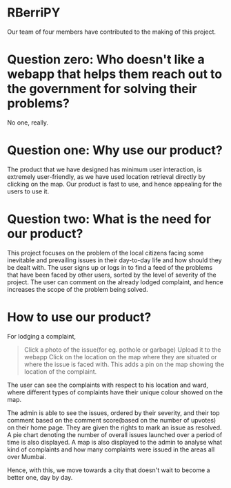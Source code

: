 # RBerriPY
Our team of four members have contributed to the making of this project.

# Question zero: Who doesn't like a webapp that helps them reach out to the government for solving their problems?
No one, really.

# Question one: Why use our product?
The product that we have designed has minimum user interaction, is extremely user-friendly, as we have used location retrieval directly by clicking on the map. Our product is fast to use, and hence appealing for the users to use it.

# Question two: What is the need for our product?
This project focuses on the problem of the local citizens facing some inevitable and prevailing issues in their day-to-day life and how should they be dealt with. 
The user signs up or logs in to find a feed of the problems that have been faced by other users, sorted by the level of severity of the project. The user can comment on the already lodged complaint, and hence increases the scope of the problem being solved. 

# How to use our product?
For lodging a complaint,
  >Click a photo of the issue(for eg. pothole or garbage)
  >Upload it to the webapp
  >Click on the location on the map where they are situated or where the issue is faced with. This adds a pin on the map showing the    location of the complaint.
  
The user can see the complaints with respect to his location and ward, where different types of complaints have their unique colour showed on the map.

The admin is able to see the issues, ordered by their severity, and their top comment based on the comment score(based on the number of upvotes) on their home page. They are given the rights to mark an issue as resolved. 
A pie chart denoting the number of overall issues launched over a period of time is also displayed. A map is also displayed to the admin to analyse what kind of complaints and how many complaints were issued in the areas all over Mumbai.

Hence, with this, we move towards a city that doesn't wait to become a better one, day by day.
